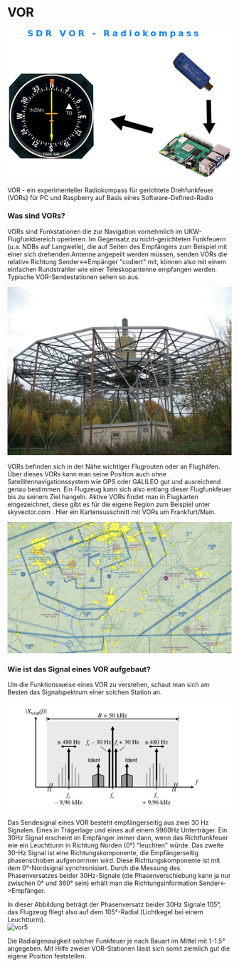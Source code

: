 # VOR

![vor](https://github.com/BM45/VOR/blob/main/pics4www/VOR.jpg)

VOR - ein experimenteller Radiokompass für gerichtete Drehfunkfeuer (VORs) für PC und Raspberry auf Basis eines Software-Defined-Radio

### Was sind VORs?

VORs sind Funkstationen die zur Navigation vornehmlich im UKW-Flugfunkbereich operieren. Im Gegensatz zu nicht-gerichteten Funkfeuern (u.a. NDBs auf Langwelle), die auf Seiten des Empfängers zum Beispiel mit einer sich drehenden Antenne angepeilt werden müssen, senden VORs die relative Richtung Sender<->Empänger "codiert" mit, können also mit einem einfachen Rundstrahler wie einer Teleskopantenne empfangen werden. Typische VOR-Sendestationen sehen so aus.

![vor2](https://github.com/BM45/VOR/blob/main/pics4www/vorreal.jpg)

VORs befinden sich in der Nähe wichtiger Flugrouten oder an Flughäfen. Über dieses VORs kann man seine Position auch ohne Satellitennavigationssystem wie GPS oder GALILEO gut und ausreichend genau bestimmen. Ein Flugzeug kann sich also entlang dieser Flugfunkfeuer bis zu seinem Ziel hangeln. Aktive VORs findet man in Flugkarten eingezeichnet, diese gibt es für die eigene Region zum Beispiel unter skyvector.com . Hier ein Kartensusschnitt mit VORs um Frankfurt/Main.

![vor3](https://github.com/BM45/VOR/blob/main/pics4www/skyvector_com.jpg)

### Wie ist das Signal eines VOR aufgebaut?

Um die Funktionsweise eines VOR zu verstehen, schaut man sich am Besten das Signalspektrum einer solchen Station an.

![vor4](https://github.com/BM45/VOR/blob/main/pics4www/spektrumvor.jpg)

Das Sendesignal eines VOR besteht empfängerseitig aus zwei 30 Hz Signalen. Eines in Trägerlage und eines auf einem 9960Hz Unterträger. Ein 30Hz Signal erscheint im Empfänger immer dann, wenn das Richtfunkfeuer wie ein Leuchtturm in Richtung Norden (0°) "leuchten" würde. Das zweite 30-Hz Signal ist eine Richtungskomponente, die Empfängerseitig phasenschoben aufgenommen wird. Diese Richtungskomponente ist mit dem 0°-Nordsignal synchronisiert. Durch die Messung des Phasenversatzes beider 30Hz-Signale (die Phasenverschiebung kann ja nur zwischen 0° und 360° sein) erhält man die Richtungsinformation Sender<->Empfänger.

In dieser Abbildung beträgt der Phasenversatz beider 30Hz Signale 105°, das Flugzeug fliegt also auf dem 105°-Radial (Lichtkegel bei einem Leuchtturm).  
![vor5](https://upload.wikimedia.org/wikipedia/commons/d/d1/VOR_principle.gif)

Die Radialgenauigkeit solcher Funkfeuer je nach Bauart im Mittel mit 1-1.5° angegeben. Mit Hilfe zweier VOR-Stationen lässt sich somit ziemlich gut die eigene Position feststellen.




